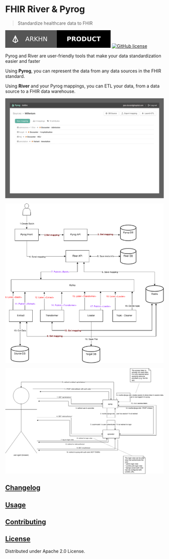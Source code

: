# FHIR River & Pyrog

> Standardize healthcare data to FHIR

[![Arkhn](./static/arkhn_product.svg)](https://arkhn.org/)
[![GitHub license](https://img.shields.io/badge/License-Apache%202.0-blue.svg?style=for-the-badge)](./LICENSE)

Pyrog and River are user-friendly tools that make your data standardization easier and faster

Using **Pyrog**, you can represent the data from any data sources in the FHIR standard.

Using **River** and your Pyrog mappings, you can ETL your data, from a data source to a FHIR data warehouse.

![source_view](./static/source_view.png)

![ETL flow](./diagrams/batch_process.png)

![Authentication flow](./diagrams/openidconnect.png)

## [Changelog](./CHANGELOG.md)

## [Usage](./USAGE.md)

## [Contributing](./CONTRIBUTING.md)

## [License](./LICENSE)

Distributed under Apache 2.0 License.
